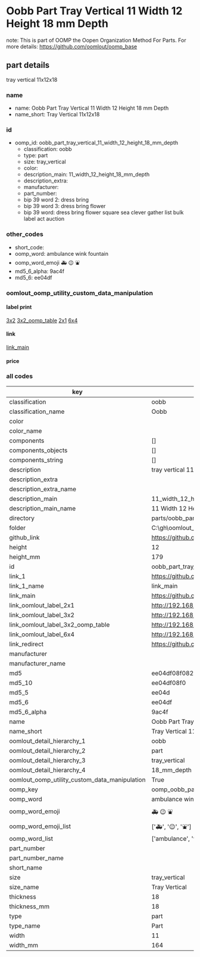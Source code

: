 # Oobb Part Tray Vertical 11 Width 12 Height 18 mm Depth  

note: This is part of OOMP the Oopen Organization Method For Parts. For more details: https://github.com/oomlout/oomp_base

##  part details
  



tray vertical 11x12x18



### name
* name: Oobb Part Tray Vertical 11 Width 12 Height 18 mm Depth
* name_short: Tray Vertical 11x12x18 
### id
* oomp_id: oobb_part_tray_vertical_11_width_12_height_18_mm_depth
  * classification: oobb
  * type: part
  * size: tray_vertical
  * color: 
  * description_main: 11_width_12_height_18_mm_depth
  * description_extra: 
  * manufacturer: 
  * part_number: 
  * bip 39 word 2: dress bring
  * bip 39 word 3: dress bring flower
  * bip 39 word: dress bring flower square sea clever gather list bulk label act auction

### other_codes
* short_code: 
* oomp_word: ambulance wink fountain
* oomp_word_emoji :ambulance: :wink: :fountain:
* md5_6_alpha: 9ac4f
* md5_6: ee04df






### oomlout_oomp_utility_custom_data_manipulation
#### label print
[3x2](http://192.168.1.245:1112/?label=oomp%209ac4f)
[3x2_oomp_table](http://192.168.1.108:1112/?label=oomp%209ac4f)
[2x1](http://192.168.1.242:1112/?label=oomp%209ac4f)
[6x4](http://192.168.1.55:1112/?label=oomp%209ac4f)    

#### link

[link_main](https://github.com/oomlout/oomlout_oobb_version_4_generated_parts/tree/main/navigation_oomp/oobb/part/tray_vertical/11_width_12_height_18_mm_depth/part)                              

#### price







### all codes 
| key | value |  
| --- | --- |  
| classification | oobb |  
| classification_name | Oobb |  
| color |  |  
| color_name |  |  
| components | [] |  
| components_objects | [] |  
| components_string | [] |  
| description | tray vertical 11x12x18 |  
| description_extra |  |  
| description_extra_name |  |  
| description_main | 11_width_12_height_18_mm_depth |  
| description_main_name | 11 Width 12 Height 18 mm Depth |  
| directory | parts/oobb_part_tray_vertical_11_width_12_height_18_mm_depth |  
| folder | C:\gh\oomlout_oobb_version_4_generated_parts\parts\oobb_part_tray_vertical_11_width_12_height_18_mm_depth |  
| github_link | https://github.com/oomlout/oomlout_oomp_part_src/tree/main/parts/oobb_part_tray_vertical_11_width_12_height_18_mm_depth |  
| height | 12 |  
| height_mm | 179 |  
| id | oobb_part_tray_vertical_11_width_12_height_18_mm_depth |  
| link_1 | https://github.com/oomlout/oomlout_oobb_version_4_generated_parts/tree/main/navigation_oomp/oobb/part/tray_vertical/11_width_12_height_18_mm_depth/part |  
| link_1_name | link_main |  
| link_main | https://github.com/oomlout/oomlout_oobb_version_4_generated_parts/tree/main/navigation_oomp/oobb/part/tray_vertical/11_width_12_height_18_mm_depth/part |  
| link_oomlout_label_2x1 | http://192.168.1.242:1112/?label=oomp%209ac4f |  
| link_oomlout_label_3x2 | http://192.168.1.245:1112/?label=oomp%209ac4f |  
| link_oomlout_label_3x2_oomp_table | http://192.168.1.108:1112/?label=oomp%209ac4f |  
| link_oomlout_label_6x4 | http://192.168.1.55:1112/?label=oomp%209ac4f |  
| link_redirect | https://github.com/oomlout/oomlout_oobb_version_4_generated_parts/tree/main/parts/oobb_tray_vertical_11_12_18 |  
| manufacturer |  |  
| manufacturer_name |  |  
| md5 | ee04df08f0826c0caa60fd36b3070a15 |  
| md5_10 | ee04df08f0 |  
| md5_5 | ee04d |  
| md5_6 | ee04df |  
| md5_6_alpha | 9ac4f |  
| name | Oobb Part Tray Vertical 11 Width 12 Height 18 mm Depth |  
| name_short | Tray Vertical 11x12x18  |  
| oomlout_detail_hierarchy_1 | oobb |  
| oomlout_detail_hierarchy_2 | part |  
| oomlout_detail_hierarchy_3 | tray_vertical |  
| oomlout_detail_hierarchy_4 | 18_mm_depth |  
| oomlout_oomp_utility_custom_data_manipulation | True |  
| oomp_key | oomp_oobb_part_tray_vertical_11_width_12_height_18_mm_depth |  
| oomp_word | ambulance wink fountain |  
| oomp_word_emoji | :ambulance: :wink: :fountain: |  
| oomp_word_emoji_list | [':ambulance:', ':wink:', ':fountain:'] |  
| oomp_word_list | ['ambulance', 'wink', 'fountain'] |  
| part_number |  |  
| part_number_name |  |  
| short_name |  |  
| size | tray_vertical |  
| size_name | Tray Vertical |  
| thickness | 18 |  
| thickness_mm | 18 |  
| type | part |  
| type_name | Part |  
| width | 11 |  
| width_mm | 164 |  
